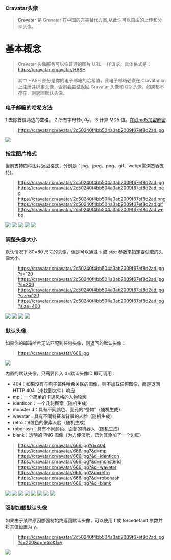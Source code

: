 ### Cravatar头像

> [Cravatar](https://cravatar.cn/) 是 Gravatar 在中国的完美替代方案,从此你可以自由的上传和分享头像。

# 基本概念

>Cravatar 头像服务可以像普通的图片 URL 一样请求，具体格式是：
>https://cravatar.cn/avatar/HASH

>其中 HASH 部分是你的电子邮箱的哈希值，此电子邮箱必须在 Cravatar.cn 上注册并绑定头像，否则会尝试返回 Gravatar 头像和 QQ 头像，如果都不存在，则返回默认头像。

### 电子邮箱的哈希方法

1.去除首位两边的空格。
2.所有字母转小写。
3.计算 MD5 值。[在线md5加密解密](https://www.cmd5.com/)
> https://cravatar.cn/avatar/2c50240f4bb504a3ab2009f67ef8d2ad.jpg
> 
<img src="https://cravatar.cn/avatar/2c50240f4bb504a3ab2009f67ef8d2ad.jpg">

### 指定图片格式
当前支持四种图片返回格式，分别是：jpg、jpeg、png、gif、webp(需浏览器支持)。
>https://cravatar.cn/avatar/2c50240f4bb504a3ab2009f67ef8d2ad.jpg
>https://cravatar.cn/avatar/2c50240f4bb504a3ab2009f67ef8d2ad.jpeg
>https://cravatar.cn/avatar/2c50240f4bb504a3ab2009f67ef8d2ad.png
>https://cravatar.cn/avatar/2c50240f4bb504a3ab2009f67ef8d2ad.gif
>https://cravatar.cn/avatar/2c50240f4bb504a3ab2009f67ef8d2ad.webp

<img src="https://cravatar.cn/avatar/2c50240f4bb504a3ab2009f67ef8d2ad.jpg">
<img src="https://cravatar.cn/avatar/2c50240f4bb504a3ab2009f67ef8d2ad.jpeg">
<img src="https://cravatar.cn/avatar/2c50240f4bb504a3ab2009f67ef8d2ad.png">
<img src="https://cravatar.cn/avatar/2c50240f4bb504a3ab2009f67ef8d2ad.gif">
<img src="https://cravatar.cn/avatar/2c50240f4bb504a3ab2009f67ef8d2ad.webp">

### 调整头像大小
默认情况下 80×80 尺寸的头像，但是可以通过 s 或 size 参数来指定要获取的头像大小。

>https://cravatar.cn/avatar/2c50240f4bb504a3ab2009f67ef8d2ad.jpg?s=120
>https://cravatar.cn/avatar/2c50240f4bb504a3ab2009f67ef8d2ad.jpg?s=200
>https://cravatar.cn/avatar/2c50240f4bb504a3ab2009f67ef8d2ad.jpg?size=120
>https://cravatar.cn/avatar/2c50240f4bb504a3ab2009f67ef8d2ad.jpg?size=400

<img src="https://cravatar.cn/avatar/2c50240f4bb504a3ab2009f67ef8d2ad.jpg?s=120">
<img src="https://cravatar.cn/avatar/2c50240f4bb504a3ab2009f67ef8d2ad.jpg?s=200">
<img src="https://cravatar.cn/avatar/2c50240f4bb504a3ab2009f67ef8d2ad.jpg?size=120">
<img src="https://cravatar.cn/avatar/2c50240f4bb504a3ab2009f67ef8d2ad.jpg?size=200">

### 默认头像
如果你的邮箱哈希无法匹配到任何头像，则返回的默认头像：
>https://cravatar.cn/avatar/666.jpg

<img src="https://cravatar.cn/avatar/666.jpg">

内置的默认头像，只需要传入 d=默认头像ID 即可调用：
- 404：如果没有与电子邮件哈希关联的图像，则不加载任何图像，而是返回 HTTP 404（未找到文件）响应
- mp：一个简单的卡通风格的人物轮廓
- identicon：一个几何图案（随机生成）
- monsterid：具有不同颜色、面孔的“怪物”（随机生成）
- wavatar：具有不同特征和背景的人脸（随机生成）
- retro：8位色的像素人脸（随机生成）
- robohash：具有不同颜色、面部的机器人（随机生成）
- blank：透明的 PNG 图像（为方便演示，已为其添加了一个边框）

>https://cravatar.cn/avatar/666.jpg?d=404
https://cravatar.cn/avatar/666.jpg?&d=mp
https://cravatar.cn/avatar/666.jpg?&d=identicon
https://cravatar.cn/avatar/666.jpg?&d=monsterid
https://cravatar.cn/avatar/666.jpg?&d=wavatar
https://cravatar.cn/avatar/666.jpg?&d=retro
https://cravatar.cn/avatar/666.jpg?&d=robohash
https://cravatar.cn/avatar/666.jpg?&d=blank


<img src="https://cravatar.cn/avatar/666.jpg?&d=404">
<img src="https://cravatar.cn/avatar/666.jpg?&d=mp">
<img src="https://cravatar.cn/avatar/666.jpg?&d=identicon">
<img src="https://cravatar.cn/avatar/666.jpg?&d=monsterid">
<img src="https://cravatar.cn/avatar/666.jpg?&d=wavatar">
<img src="https://cravatar.cn/avatar/666.jpg?&d=retro">
<img src="https://cravatar.cn/avatar/666.jpg?&d=robohash">
<img src="https://cravatar.cn/avatar/666.jpg?&d=blank">

### 强制加载默认头像
如果由于某种原因想强制始终返回默认头像，可以使用 f 或 forcedefault 参数并将其值设置为 y。
>https://cravatar.cn/avatar/2c50240f4bb504a3ab2009f67ef8d2ad.jpg?s=200&d=retro&f=y

<img src="https://cravatar.cn/avatar/2c50240f4bb504a3ab2009f67ef8d2ad.jpg?s=100&d=monsterid&f=y">